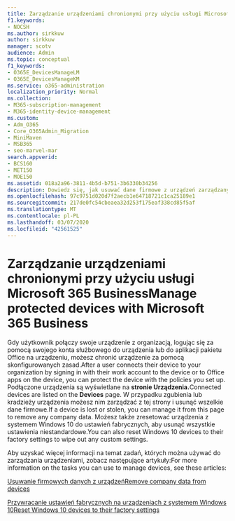 ```yaml
---
title: Zarządzanie urządzeniami chronionymi przy użyciu usługi Microsoft 365 Business
f1.keywords:
- NOCSH
ms.author: sirkkuw
author: sirkkuw
manager: scotv
audience: Admin
ms.topic: conceptual
f1_keywords:
- O365E_DevicesManageLM
- O365E_DevicesManageKM
ms.service: o365-administration
localization_priority: Normal
ms.collection:
- M365-subscription-management
- M365-identity-device-management
ms.custom:
- Adm_O365
- Core_O365Admin_Migration
- MiniMaven
- MSB365
- seo-marvel-mar
search.appverid:
- BCS160
- MET150
- MOE150
ms.assetid: 018a2a96-3811-4b5d-b751-3b6330b34256
description: Dowiedz się, jak usuwać dane firmowe z urządzeń zarządzanych za pomocą zasad ochrony, a także resetować urządzenia z systemem Windows 10 do ustawień fabrycznych.
ms.openlocfilehash: 97c9751d020d7f2aecb1e64718721c1ca25189e1
ms.sourcegitcommit: 217de0fc54cbeaea32d253f175eaf338cd85f5af
ms.translationtype: MT
ms.contentlocale: pl-PL
ms.lasthandoff: 03/07/2020
ms.locfileid: "42561525"
---
```

# <a name="manage-protected-devices-with-microsoft-365-business"></a><span data-ttu-id="e88e2-103">Zarządzanie urządzeniami chronionymi przy użyciu usługi Microsoft 365 Business</span><span class="sxs-lookup"><span data-stu-id="e88e2-103">Manage protected devices with Microsoft 365 Business</span></span>

<span data-ttu-id="e88e2-104">Gdy użytkownik połączy swoje urządzenie z organizacją, logując się za pomocą swojego konta służbowego do urządzenia lub do aplikacji pakietu Office na urządzeniu, możesz chronić urządzenie za pomocą skonfigurowanych zasad.</span><span class="sxs-lookup"><span data-stu-id="e88e2-104">After a user connects their device to your organization by signing in with their work account to the device or to Office apps on the device, you can protect the device with the policies you set up.</span></span> <span data-ttu-id="e88e2-105">Podłączone urządzenia są wyświetlane na **stronie Urządzenia.**</span><span class="sxs-lookup"><span data-stu-id="e88e2-105">Connected devices are listed on the **Devices** page.</span></span> <span data-ttu-id="e88e2-106">W przypadku zgubienia lub kradzieży urządzenia możesz nim zarządzać z tej strony i usunąć wszelkie dane firmowe.</span><span class="sxs-lookup"><span data-stu-id="e88e2-106">If a device is lost or stolen, you can manage it from this page to remove any company data.</span></span> <span data-ttu-id="e88e2-107">Możesz także zresetować urządzenia z systemem Windows 10 do ustawień fabrycznych, aby usunąć wszystkie ustawienia niestandardowe.</span><span class="sxs-lookup"><span data-stu-id="e88e2-107">You can also reset Windows 10 devices to their factory settings to wipe out any custom settings.</span></span> 

<span data-ttu-id="e88e2-108">Aby uzyskać więcej informacji na temat zadań, których można używać do zarządzania urządzeniami, zobacz następujące artykuły:</span><span class="sxs-lookup"><span data-stu-id="e88e2-108">For more information on the tasks you can use to manage devices, see these articles:</span></span> 
  
[<span data-ttu-id="e88e2-109">Usuwanie firmowych danych z urządzeń</span><span class="sxs-lookup"><span data-stu-id="e88e2-109">Remove company data from devices</span></span>](remove-company-data.md)
  
[<span data-ttu-id="e88e2-110">Przywracanie ustawień fabrycznych na urządzeniach z systemem Windows 10</span><span class="sxs-lookup"><span data-stu-id="e88e2-110">Reset Windows 10 devices to their factory settings</span></span>](reset-devices-to-factory-settings.md)
  

